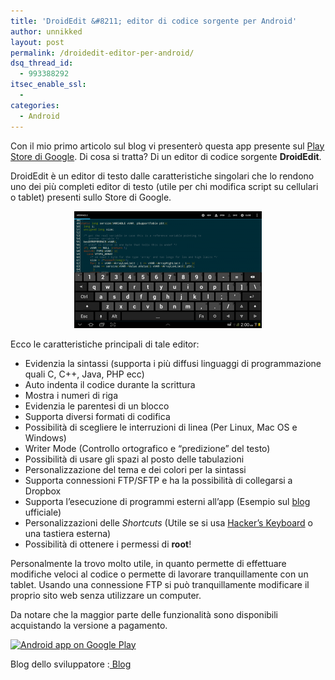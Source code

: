 ```yaml
---
title: 'DroidEdit &#8211; editor di codice sorgente per Android'
author: unnikked
layout: post
permalink: /droidedit-editor-per-android/
dsq_thread_id:
  - 993388292
itsec_enable_ssl:
  - 
categories:
  - Android
---
```

Con il mio primo articolo sul blog vi presenterò questa app presente sul <a href="https://play.google.com/" target="_blank">Play Store di Google</a>. Di cosa si tratta? Di un editor di codice sorgente **DroidEdit**.

DroidEdit è un editor di testo dalle caratteristiche singolari che lo rendono uno dei più completi editor di testo (utile per chi modifica script su cellulari o tablet) presenti sullo Store di Google.

<p align="center"><img class="size-medium wp-image-27" title="DroidEdit-Salto" src="/wp-content/uploads/2012/11/DroidEdit-Salto-300x187.png" alt="DroidEdit" width="300" height="187" /></p>

Ecco le caratteristiche principali di tale editor:

  * Evidenzia la sintassi (supporta i più diffusi linguaggi di programmazione quali C, C++, Java, PHP ecc)
  * Auto indenta il codice durante la scrittura
  * Mostra i numeri di riga
  * Evidenzia le parentesi di un blocco
  * Supporta diversi formati di codifica
  * Possibilità di scegliere le interruzioni di linea (Per Linux, Mac OS e Windows)
  * Writer Mode (Controllo ortografico e &#8220;predizione&#8221; del testo)
  * Possibilità di usare gli spazi al posto delle tabulazioni
  * Personalizzazione del tema e dei colori per la sintassi
  * Supporta connessioni FTP/SFTP e ha la possibilità di collegarsi a Dropbox
  * Supporta l&#8217;esecuzione di programmi esterni all&#8217;app (Esempio sul <a href="https://droidedit.wordpress.com/2012/04/24/running-sl4a-scripts-from-droidedit/" target="_blank">blog</a> ufficiale)
  * Personalizzazioni delle *Shortcuts* (Utile se si usa <a href="https://play.google.com/store/apps/details?id=org.pocketworkstation.pckeyboard&hl=it" target="_blank">Hacker&#8217;s Keyboard</a> o una tastiera esterna)
  * Possibilità di ottenere i permessi di **root**!

Personalmente la trovo molto utile, in quanto permette di effettuare modifiche veloci al codice o permette di lavorare tranquillamente con un tablet. Usando una connessione FTP si può tranquillamente modificare il proprio sito web senza utilizzare un computer.

Da notare che la maggior parte delle funzionalità sono disponibili acquistando la versione a pagamento.

<a href="http://play.google.com/store/search?q=pub:André Restivo" target="_blank"> <img src="http://developer.android.com/images/brand/en_app_rgb_wo_45.png" alt="Android app on Google Play" /></a>

Blog dello sviluppatore :<a href="https://droidedit.wordpress.com/" target="_blank"> Blog</a>